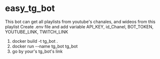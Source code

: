 # easy_tg_bot
This bot can get all playlists from youtube's chanales, and мideos from this playlist
Create .env file and add variable API_KEY, id_Chanel, BOT_TOKEN, YOUTUBE_LINK, TWITCH_LINK
1. docker build -t tg_bot .
2. docker run --name tg_bot tg_bot
3. go by your's tg_bot's link
